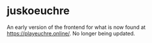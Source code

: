 # juskoeuchre
An early version of the frontend for what is now found at https://playeuchre.online/. No longer being updated.
